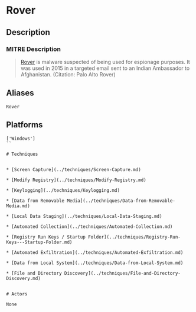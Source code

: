 
# Rover

## Description

### MITRE Description

> [Rover](https://attack.mitre.org/software/S0090) is malware suspected of being used for espionage purposes. It was used in 2015 in a targeted email sent to an Indian Ambassador to Afghanistan. (Citation: Palo Alto Rover)

## Aliases

```
Rover
```

## Platforms

```
['Windows']
``

# Techniques


* [Screen Capture](../techniques/Screen-Capture.md)

* [Modify Registry](../techniques/Modify-Registry.md)
    
* [Keylogging](../techniques/Keylogging.md)
    
* [Data from Removable Media](../techniques/Data-from-Removable-Media.md)
    
* [Local Data Staging](../techniques/Local-Data-Staging.md)
    
* [Automated Collection](../techniques/Automated-Collection.md)
    
* [Registry Run Keys / Startup Folder](../techniques/Registry-Run-Keys---Startup-Folder.md)
    
* [Automated Exfiltration](../techniques/Automated-Exfiltration.md)
    
* [Data from Local System](../techniques/Data-from-Local-System.md)
    
* [File and Directory Discovery](../techniques/File-and-Directory-Discovery.md)
    

# Actors

None
